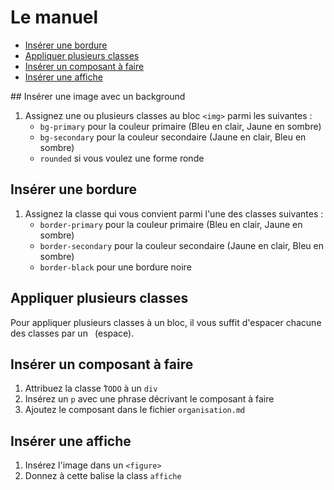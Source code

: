 # Le manuel
- [Insérer une bordure](#insérer-une-bordure)
- [Appliquer plusieurs classes](#appliquer-plusieurs-classes)
- [Insérer un composant à faire](#insérer-un-composant-à-faire)
- [Insérer une affiche](#insérer-une-affiche)

## Insérer une image avec un background

1. Assignez une ou plusieurs classes au bloc `<img>` parmi les suivantes :
   - `bg-primary` pour la couleur primaire (Bleu en clair, Jaune en sombre)
   - `bg-secondary` pour la couleur secondaire (Jaune en clair, Bleu en sombre)
   - `rounded` si vous voulez une forme ronde

## Insérer une bordure

1. Assignez la classe qui vous convient parmi l'une des classes suivantes :
   - `border-primary` pour la couleur primaire (Bleu en clair, Jaune en sombre)
   - `border-secondary` pour la couleur secondaire (Jaune en clair, Bleu en sombre)
   - `border-black` pour une bordure noire

## Appliquer plusieurs classes

Pour appliquer plusieurs classes à un bloc, il vous suffit d'espacer chacune des classes par un ` `(espace).

## Insérer un composant à faire

1. Attribuez la classe ̀`TODO` à un `div`
2. Insérez un `p` avec une phrase décrivant le composant à faire
3. Ajoutez le composant dans le fichier `organisation.md`

## Insérer une affiche
1. Insérez l'image dans un `<figure>`
2. Donnez à cette balise la class `affiche`